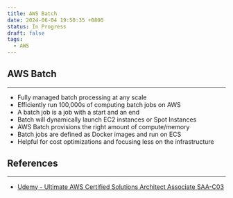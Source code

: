 ```yaml
---
title: AWS Batch
date: 2024-06-04 19:50:35 +0800
status: In Progress
draft: false
tags:
  - AWS
---
```

## AWS Batch
---
- Fully managed batch processing at any scale
- Efficiently run 100,000s of computing batch jobs on AWS
- A batch job is a job with a start and an end
- Batch will dynamically launch EC2 instances or Spot Instances
- AWS Batch provisions the right amount of compute/memory
- Batch jobs are defined as Docker images and run on ECS
- Helpful for cost optimizations and focusing less on the infrastructure

## References
---
- [Udemy - Ultimate AWS Certified Solutions Architect Associate SAA-C03](https://www.udemy.com/course/aws-certified-solutions-architect-associate-saa-c03)
